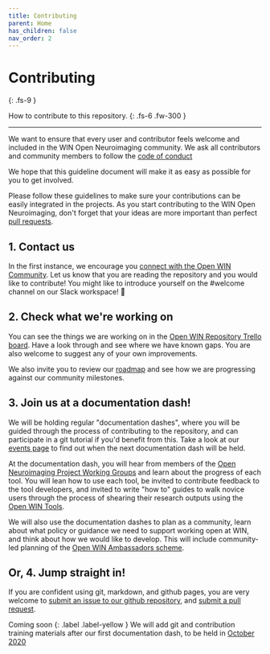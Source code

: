 ```yaml
---
title: Contributing
parent: Home
has_children: false
nav_order: 2
---
```


# Contributing
{: .fs-9 }

How to contribute to this repository.
{: .fs-6 .fw-300 }

---

We want to ensure that every user and contributor feels welcome and included in the WIN Open Neuroimaging community. We ask all contributors and community members to follow the [code of conduct](/community/CODE_OF_CONDUCT.md)

We hope that this guideline document will make it as easy as possible for you to get involved.

Please follow these guidelines to make sure your contributions can be easily integrated in the projects. As you start contributing to the WIN Open Neuroimaging, don't forget that your ideas are more important than perfect [pull requests](https://opensource.stackexchange.com/questions/352/what-exactly-is-a-pull-request).

## 1. Contact us
In the first instance, we encourage you [connect with the Open WIN Community](../contact.md). Let us know that you are reading the repository and you would like to contribute! You might like to introduce yourself on the #welcome channel on our Slack workspace! 👋

## 2. Check what we're working on

You can see the things we are working on in the [Open WIN Repository Trello board](https://trello.com/b/u4FqvNJv). Have a look through and see where we have known gaps. You are also welcome to suggest any of your own improvements.

We also invite you to review our [roadmap](community/roadmap.md) and see how we are progressing against our community milestones.

## 3. Join us at a documentation dash!
We will be holding regular "documentation dashes", where you will be guided through the process of contributing to the repository, and can participate in a git tutorial if you'd benefit from this. Take a look at our [events page](events.md) to find out when the next documentation dash will be held.

At the documentation dash, you will hear from members of the [Open Neuroimaging Project Working Groups](https://cassgvp.github.io/WIN-Open-Neuroimaging-Community/docs/community/community-who.html#win-open-neuroimaging-working-group) and learn about the progress of each tool. You will lean how to use each tool, be invited to contribute feedback to the tool developers, and invited to write "how to" guides to walk novice users through the process of shearing their research outputs using the [Open WIN Tools](tools.md).

We will also use the documentation dashes to plan as a community, learn about what policy or guidance we need to support working open at WIN, and think about how we would like to develop. This will include community-led planning of the [Open WIN Ambassadors scheme](ambassadors.md).

## Or, 4. Jump straight in!

If you are confident using git, markdown, and github pages, you are very welcome to [submit an issue to our github repository](https://github.com/cassgvp/WIN-Open-Neuroimaging-Community/issues), and [submit a pull request](https://github.com/cassgvp/WIN-Open-Neuroimaging-Community/pulls).

Coming soon
{: .label .label-yellow }
We will add git and contribution training materials after our first documentation dash, to be held in [October 2020](events/doc-dash-1.md)

